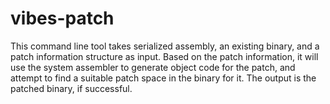 # vibes-patch

This command line tool takes serialized assembly, an existing binary, and a patch information structure as input.
Based on the patch information, it will use the system assembler to generate object code for the patch, and attempt to find a suitable patch space in the binary for it.
The output is the patched binary, if successful.
